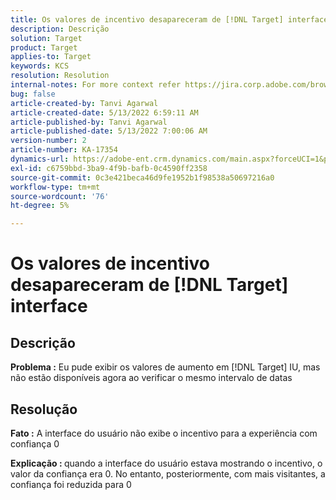 ```yaml
---
title: Os valores de incentivo desapareceram de [!DNL Target] interface
description: Descrição
solution: Target
product: Target
applies-to: Target
keywords: KCS
resolution: Resolution
internal-notes: For more context refer https://jira.corp.adobe.com/browse/TGT-41844
bug: false
article-created-by: Tanvi Agarwal
article-created-date: 5/13/2022 6:59:11 AM
article-published-by: Tanvi Agarwal
article-published-date: 5/13/2022 7:00:06 AM
version-number: 2
article-number: KA-17354
dynamics-url: https://adobe-ent.crm.dynamics.com/main.aspx?forceUCI=1&pagetype=entityrecord&etn=knowledgearticle&id=00812730-8ad2-ec11-a7b5-00224809c27a
exl-id: c6759bbd-3ba9-4f9b-bafb-0c4590ff2358
source-git-commit: 0c3e421beca46d9fe1952b1f98538a50697216a0
workflow-type: tm+mt
source-wordcount: '76'
ht-degree: 5%

---
```


# Os valores de incentivo desapareceram de [!DNL Target] interface

## Descrição


<b>Problema :</b> Eu pude exibir os valores de aumento em [!DNL Target] IU, mas não estão disponíveis agora ao verificar o mesmo intervalo de datas


## Resolução




<b>Fato :</b> A interface do usuário não exibe o incentivo para a experiência com confiança 0



<b>Explicação : </b>quando a interface do usuário estava mostrando o incentivo, o valor da confiança era 0. No entanto, posteriormente, com mais visitantes, a confiança foi reduzida para 0
